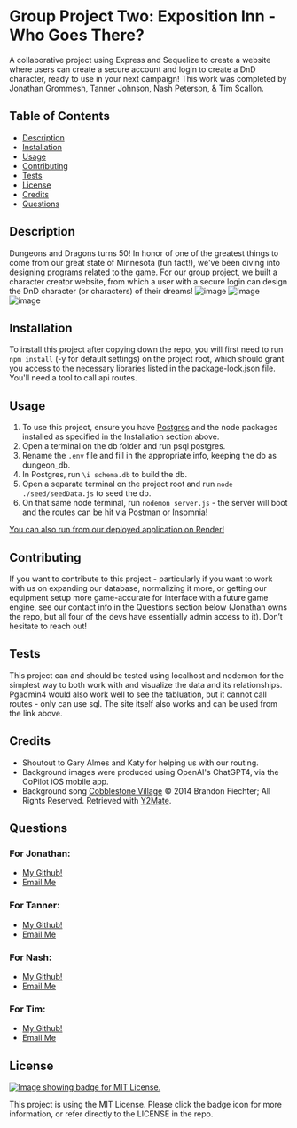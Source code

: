# Group Project Two: Exposition Inn - Who Goes There?
A collaborative project using Express and Sequelize to create a website where users can create a secure account and login to create a DnD character, ready to use in your next campaign! This work was completed by Jonathan Grommesh, Tanner Johnson, Nash Peterson, &amp; Tim Scallon.

  ## Table of Contents
  - [Description](#description)
  - [Installation](#installation)
  - [Usage](#usage)
  - [Contributing](#contributing)
  - [Tests](#tests)
  - [License](#license)
  - [Credits](#credits)
  - [Questions](#questions)

  ## Description
  Dungeons and Dragons turns 50! In honor of one of the greatest things to come from our great state of Minnesota (fun fact!), we've been diving into designing programs related to the game. For our group project, we built a character creator website, from which a user with a secure login can design the DnD character (or characters) of their dreams!
  ![image](./assets/war-mockup.png)
  ![image](./assets/war-mockup.png)
  ![image](./assets/war-mockup.png)

  ## Installation
  To install this project after copying down the repo, you will first need to run `npm install` (-y for default settings) on the project root, which should grant you access to the necessary libraries listed in the package-lock.json file. You'll need a tool to call api routes.

  ## Usage
  1. To use this project, ensure you have [Postgres](https://www.postgresql.org/download/) and the node packages installed as specified in the Installation section above.
  2. Open a terminal on the db folder and run psql postgres.
  3. Rename the `.env` file and fill in the appropriate info, keeping the db as dungeon_db.
  3. In Postgres, run `\i schema.db` to build the db.
  4. Open a separate terminal on the project root and run `node ./seed/seedData.js` to seed the db.
  5. On that same node terminal, run `nodemon server.js` - the server will boot and the routes can be hit via Postman or Insomnia!

  [You can also run from our deployed application on Render!](https://dashboard.render.com/web/srv-cqvaj6tds78s739g1lig)

  ## Contributing
  If you want to contribute to this project - particularly if you want to work with us on expanding our database, normalizing it more, or getting our equipment setup more game-accurate for interface with a future game engine, see our contact info in the Questions section below (Jonathan owns the repo, but all four of the devs have essentially admin access to it). Don’t hesitate to reach out!

  ## Tests
  This project can and should be tested using localhost and nodemon for the simplest way to both work with and visualize the data and its relationships. Pgadmin4 would also work well to see the tabluation, but it cannot call routes - only can use sql. The site itself also works and can be used from the link above.
  
  ## Credits
  - Shoutout to Gary Almes and Katy for helping us with our routing.
  - Background images were produced using OpenAI's ChatGPT4, via the CoPilot iOS mobile app.
  - Background song [Cobblestone Village](https://www.youtube.com/watch?v=jZ7a1yPaJh0) © 2014 Brandon Fiechter; All Rights Reserved. Retrieved with [Y2Mate](https://en.y2mate.is/v84/youtube-to-mp3.html).

  ## Questions
  ### For Jonathan:
  - [My Github!](https://github.com/JonGrom)
  - [Email Me](mailto:grommeshjonathan@gmail.com?subject=Hello!)
  ### For Tanner:
  - [My Github!](https://github.com/tjjohnson76)
  - [Email Me](mailto:tannerjohnson08@gmail.com?subject=Hello!)
  ### For Nash:
  - [My Github!](https://github.com/TeutonicTed)
  - [Email Me](mailto:npeters021@gmail.com?subject=Hello!)
  ### For Tim:
  - [My Github!](https://www.github.com/floatingpoint-exaflop)
  - [Email Me](mailto:timscallon1@gmail.com?subject=Hello!)

  ## License
  [![Image showing badge for MIT License.](https://img.shields.io/badge/License-MIT_License-blue)](https://mit-license.org/)
  
  This project is using the MIT License. Please click the badge icon for more information, or refer directly to the LICENSE in the repo.